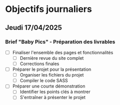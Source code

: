 # Objectifs journaliers

## Jeudi 17/04/2025

### Brief "Baby Pics" - Préparation des livrables

- [ ] Finaliser l'ensemble des pages et fonctionnalités
  - [ ] Dernière revue du site complet
  - [ ] Corrections finales

- [ ] Préparer le projet pour la présentation
  - [ ] Organiser les fichiers du projet
  - [ ] Compiler le code SASS

- [ ] Préparer une courte démonstration
  - [ ] Identifier les points clés à montrer
  - [ ] S'entraîner à présenter le projet 